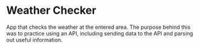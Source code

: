 # Weather Checker
 App that checks the weather at the entered area.
 The purpose behind this was to practice using an API, including sending data to the API and parsing out useful information.
